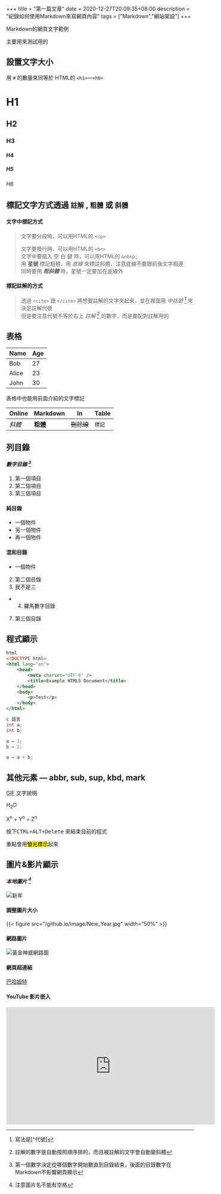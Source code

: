 +++
title = "第一篇文章"
date = 2020-12-27T20:09:35+08:00
description = "紀錄如何使用Markdown來寫網頁內容"
tags = ["Markdown","網站架設"]
+++

Markdown的網頁文字範例</p>
主要用來測試用的</p>

<!--more-->

## 設置文字大小

用 `#` 的數量來同等於 HTML的 `<h1>`—`<h6>`</p>

# H1

## H2

### H3

#### H4

##### H5

###### H6


## 標記文字方式透過 `註解` , `粗體` 或 `斜體` 

#### 文字中標記方式

> 文字要分段時，可以用HTML的 `</p>`</p>
> 文字要換行時，可以用HTML的 `<br>`<br>
> 文字中要插入&nbsp;空&nbsp;白&nbsp;鍵&nbsp;時，可以用HTML的 `&nbsp;`<br>
> 用 **星號** 標記粗體，用 _底線_ 來標註斜體，注意底線不要跟前後文字相連<br>
> 同時要用 **_粗斜體_** 時，星號一定要加在底線外

#### 標記註解的方式

> 透過 `<cite>` 跟 `</cite>` 將想要註解的文字夾起來，並在裡面用 <cite>中括號&nbsp;[^1]</cite>&nbsp;來決定註解代號<br>
> 但是要注意代號不等於右上 <cite>註解&nbsp;[^a]</cite>&nbsp;的數字，而是要配對註解用的

[^1]:寫法是[^代號]
[^a]:註解的數字是自動按照順序排的，而且被註解的文字會自動變斜體

## 表格
| Name  | Age |
| ----- | --- |
| Bob   | 27  |
| Alice | 23  |
| John  | 30  |

表格中也能用前面介紹的文字標記</p>

| Online|Markdown |    In     | Table  |
| ------|-------- | ----------| ------ |
| _斜體_|**粗體** |~~刪除線~~ | `標記` |

## 列目錄

#### <cite>數字目錄&nbsp;[^2]</cite>
[^2]:第一個數字決定從哪個數字開始數直到目錄結束，後面的目錄數字在Markdown不影響網頁顯示
1. 第一個項目
6. 第二個項目
4. 第三個項目

#### 純目錄

-   一個物件
-   另一個物件
-   再一個物件

 #### 混和目錄

-   一個物件
2.  第二個目錄
5.  我不是三
-   4. 羅馬數字目錄
7.  第三個目錄

## 程式顯示
```html
html
<!DOCTYPE html>
<html lang="en">
    <head>
        <meta charset="UTF-8" />
        <title>Example HTML5 Document</title>
    </head>
    <body>
        <p>Test</p>
    </body>
</html>
```
``` C
c 語言
int a;
int b;

a = 1;
b = 2;

a = a + b;
```
## 其他元素 — abbr, sub, sup, kbd, mark

<abbr title="Graphics Interchange Format">GIF</abbr> 文字說明

H<sub>2</sub>O

X<sup>n</sup> + Y<sup>n</sup> = Z<sup>n</sup>

按下<kbd><kbd>CTRL</kbd>+<kbd>ALT</kbd>+<kbd>Delete</kbd></kbd> 來結束目前的程式

重點會用<mark>螢光標示</mark>起來

## 圖片&影片顯示

#### <cite>本地圖片&nbsp;[^3]</cite>

![新年](/github.io/image/New_Year.jpg)

[^3]:注意圖片名不能有空格
#### 調整圖片大小
{{< figure src="/github.io/image/New_Year.jpg" width="50%" >}}

#### 網路圖片
![黃金神威網路圖](https://pbs.twimg.com/media/EqUV120UYAIJm9_.jpg)

#### 網頁超連結

[巴哈姆特](https://www.gamer.com.tw/)

#### YouTube 影片嵌入
<iframe width="560" height="315" src="https://www.youtube-nocookie.com/embed/c7vpcqA6SEQ?start=1700" frameborder="0" allow="accelerometer; autoplay; clipboard-write; encrypted-media; gyroscope; picture-in-picture" allowfullscreen></iframe>
